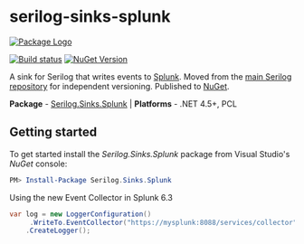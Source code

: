 # serilog-sinks-splunk
[![Package Logo](http://serilog.net/images/serilog-sink-nuget.png)](http://nuget.org/packages/serilog.sinks.splunk)

[![Build status](https://ci.appveyor.com/api/projects/status/yt40wg34t8oj61al?svg=true)](https://ci.appveyor.com/project/serilog/serilog-sinks-splunk) 
[![NuGet Version](http://img.shields.io/nuget/v/Serilog.Sinks.Splunk.svg?style=flat)](https://www.nuget.org/packages/Serilog.Sinks.Splunk/)

A sink for Serilog that writes events to [Splunk](https://splunk.com). Moved from the [main Serilog repository](https://github.com/serilog/serilog) for independent versioning. Published to [NuGet](http://www.nuget.org/packages/serilog.sinks.splunk).

**Package** - [Serilog.Sinks.Splunk](http://nuget.org/packages/serilog.sinks.splunk)
| **Platforms** - .NET 4.5+, PCL

## Getting started

To get started install the *Serilog.Sinks.Splunk* package from Visual Studio's *NuGet* console:

```powershell
PM> Install-Package Serilog.Sinks.Splunk
```

Using the new Event Collector in Splunk 6.3

```csharp 
var log = new LoggerConfiguration()
     .WriteTo.EventCollector("https://mysplunk:8088/services/collector", "myeventcollectortoken")
    .CreateLogger();
```
